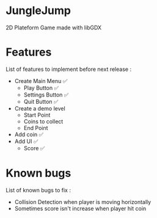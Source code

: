 # JungleJump
2D Plateform Game made with libGDX

# Features
List of features to implement before next release :
- Create Main Menu ✅
    - Play Button ✅
    - Settings Button ✅
    - Quit Button ✅
- Create a demo level
    - Start Point
    - Coins to collect
    - End Point
- Add coin ✅
- Add UI ✅
    - Score ✅

# Known bugs
List of known bugs to fix :
- Collision Detection when player is moving horizontally
- Sometimes score isn't increase when player hit coin
